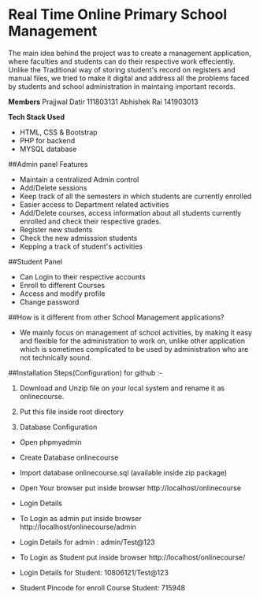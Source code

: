 # Real Time Online Primary School Management

The main idea behind the project was to create a management application, where faculties and students 
can do their respective work effeciently. Unlike the Traditional way of storing student's record on 
registers and manual files, we tried to make it digital and address all the problems faced by students 
and school administration in maintaing important records.

**Members**
Prajjwal Datir 111803131
Abhishek Rai 141903013

**Tech Stack Used**

- HTML, CSS & Bootstrap
- PHP for backend
- MYSQL database
 
##Admin panel Features
- Maintain a centralized Admin control
- Add/Delete sessions
- Keep track of all the semesters in which students are currently enrolled
- Easier access to Department related activities
- Add/Delete courses, access information about all students currently enrolled and check their respective grades.
- Register new students
- Check the new admisssion students
- Kepping a track of student's activities

##Student Panel
- Can Login to their respective accounts
- Enroll to different Courses
- Access and modify profile
- Change password

##How is it different from other School Management applications?
- We mainly focus on management of school activities, by making it easy and flexible for the administration to work on, unlike other application which is sometimes
complicated to be used by administration who are not technically sound.


##Installation Steps(Configuration) for github :-

1. Download and Unzip file on your local system and rename it as onlinecourse.

2. Put this file inside root directory

3. Database Configuration

- Open phpmyadmin

- Create Database onlinecourse

- Import database onlinecourse.sql (available inside zip package)

- Open Your browser put inside browser http://localhost/onlinecourse

- Login Details

- To Login as admin put inside browser http://localhost/onlinecourse/admin

- Login Details for admin : admin/Test@123

- To Login as Student put inside browser http://localhost/onlinecourse/

- Login Details for Student: 10806121/Test@123

- Student Pincode for enroll Course Student: 715948
